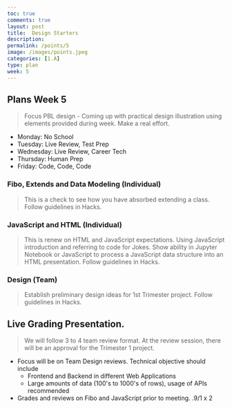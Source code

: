 ```yaml
---
toc: true
comments: true
layout: post
title:  Design Starters
description: 
permalink: /points/5
image: /images/points.jpeg
categories: [1.A]
type: plan
week: 5
---
```


## Plans Week 5
> Focus PBL design - Coming up with practical design illustration using elements provided during week.  Make a real effort.
- Monday: No School
- Tuesday: Live Review, Test Prep
- Wednesday: Live Review, Career Tech
- Thursday: Human Prep
- Friday: Code, Code, Code

### Fibo, Extends and Data Modeling (Individual)
> This is a check to see how you have absorbed extending a class.  Follow guidelines in Hacks.

### JavaScript and HTML (Individual)
> This is renew on HTML and JavaScript expectations.  Using JavaScript introduction and referring to code for Jokes.  Show ability in Jupyter Notebook or JavaScript to process a JavaScript data structure into an HTML presentation.  Follow guidelines in Hacks. 

### Design (Team)
> Establish preliminary design ideas for 1st Trimester project.  Follow guidelines in Hacks.

## Live Grading Presentation.  
> We will follow 3 to 4  team review format.  At the review session, there will be an approval for the Trimester 1 project.  
- Focus will be on Team Design reviews.  Technical objective should include
    - Frontend and Backend in different Web Applications
    - Large amounts of data (100's to 1000's of rows), usage of APIs recommended
- Grades and reviews on Fibo and JavaScript prior to meeting. .9/1 x 2
